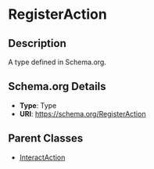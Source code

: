 # RegisterAction

## Description
A type defined in Schema.org.

## Schema.org Details
- **Type**: Type
- **URI**: https://schema.org/RegisterAction

## Parent Classes
- [InteractAction](../InteractAction.md)

